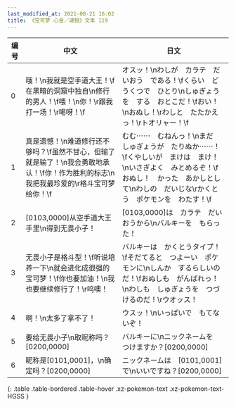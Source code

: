 ```yaml
---
last_modified_at: 2021-08-21 16:02
title: 《宝可梦 心金／魂银》文本 119
---
```

| 编号 | 中文 | 日文 |
| ---- | ---- | ---- |
| 0 | 哦！\n我就是空手道大王！\f在黑暗的洞窟中独自\n修行的男人！\f喂！\n你！\r跟我打一场！\r喝呀！\f | オスッ！\nわしが　カラテ　だいおう　である！\fくらい　どうくつで　ひとり\nしゅぎょうを　する　おとこだ！\fおい！\nおぬし！\rわしと　たたかえっ！\rトオリャー！\f |
| 1 | 真是遗憾！\n难道修行还不够吗？\f虽然不甘心，但输了就是输了！\n我会勇敢地承认！\f你！作为胜利的标志\n我把我最珍爱的\r格斗宝可梦给你！\f | むむ⋯⋯　むねんっ！\nまだ　しゅぎょうが　たりぬか⋯⋯！\fくやしいが　まけは　まけ！\nいさぎよく　みとめるぞ！\fおぬし！　かった　あかしとして\nわしの　だいじな\rかくとう　ポケモンを　わたす！\f |
| 2 | [0103,0000]从空手道大王手里\n得到无畏小子！ | [0103,0000]は　カラテ　だいおうから\nバルキーを　もらった！ |
| 3 | 无畏小子是格斗型！\f听说培养一下\n就会进化成很强的宝可梦！\f你也要加油！\n我也要继续修行了！\r呜噢！ | バルキーは　かくとうタイプ！\fそだてると　つよーい　ポケモンに\nしんか　するらしいのだ！\fおぬしも　がんばれっ！\nわしも　しゅぎょうを　つづけるのだ！\rウオッス！ |
| 4 | 啊！\n太多了拿不了！ | ウスッ！\nいっぱいで　もてないぞ！ |
| 5 | 要给无畏小子\n取昵称吗？[0200,0000] | バルキーに\nニックネームを　つけますか？[0200,0000] |
| 6 | 昵称是[0101,0001]，\n确定吗？[0200,0000] | ニックネームは　[0101,0001]で\nいいですね？[0200,0000] |
{: .table .table-bordered .table-hover .xz-pokemon-text .xz-pokemon-text-HGSS }